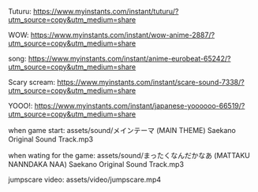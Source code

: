 Tuturu:
https://www.myinstants.com/instant/tuturu/?utm_source=copy&utm_medium=share

WOW:
https://www.myinstants.com/instant/wow-anime-2887/?utm_source=copy&utm_medium=share

song:
https://www.myinstants.com/instant/anime-eurobeat-65242/?utm_source=copy&utm_medium=share

Scary scream:
https://www.myinstants.com/instant/scare-sound-7338/?utm_source=copy&utm_medium=share

YOOO!:
https://www.myinstants.com/instant/japanese-yoooooo-66519/?utm_source=copy&utm_medium=share

when game start:
assets/sound/メインテーマ (MAIN THEME) Saekano Original Sound Track.mp3

when wating for the game:
assets/sound/まったくなんだかなあ (MATTAKU NANNDAKA NAA) Saekano Original Sound Track.mp3

jumpscare video:
assets/video/jumpscare.mp4